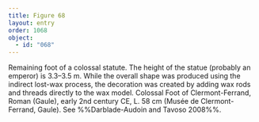 ```yaml
---
title: Figure 68
layout: entry
order: 1068
object:
  - id: "068"
---
```


Remaining foot of a colossal statute. The height of the statue (probably an emperor) is 3.3–3.5 m. While the overall shape was produced using the indirect lost-wax process, the decoration was created by adding wax rods and threads directly to the wax model. Colossal Foot of Clermont-Ferrand, Roman (Gaule), early 2nd century CE, L. 58 cm (Musée de Clermont-Ferrand, Gaule). See %%Darblade-Audoin and Tavoso 2008%%.
